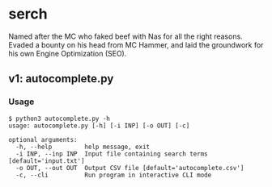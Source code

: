 # serch

Named after the MC who faked beef with Nas for all the right reasons.
Evaded a bounty on his head from MC Hammer,
and laid the groundwork for his own Engine Optimization (SEO).

## v1: autocomplete.py 

### Usage

```console
$ python3 autocomplete.py -h 
usage: autocomplete.py [-h] [-i INP] [-o OUT] [-c]

optional arguments:
  -h, --help         help message, exit
  -i INP, --inp INP  Input file containing search terms [default='input.txt']
  -o OUT, --out OUT  Output CSV file [default='autocomplete.csv']
  -c, --cli          Run program in interactive CLI mode
```
